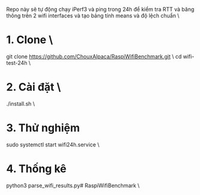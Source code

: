 Repo này sẽ tự động chạy iPerf3 và ping trong 24h để kiểm tra RTT và băng thông trên 2 wifi interfaces và tạo bảng tính means và độ lệch chuẩn \\

# 1. Clone \\
git clone https://github.com/ChouxAlpaca/RaspiWifiBenchmark.git \\
cd wifi-test-24h \\

# 2. Cài đặt \\
./install.sh          \\

# 3. Thử nghiệm
sudo systemctl start wifi24h.service \\

# 4. Thống kê
python3 parse_wifi_results.py#   R a s p i W i f i B e n c h m a r k  \\
 
 

